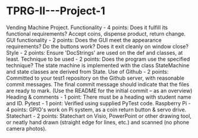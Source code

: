 # TPRG-II---Project-1
Vending Machine Project.
Functionality - 4 points: Does it fulfill its functional requirements? Accept coins, dispense product, return change.
GUI functionality - 2 points: Does the GUI meet the appearance requirements? Do the buttons work? Does it exit cleanly on window close?
Style - 2 points: Ensure 'DocStrings' are used on the def and classes, at least.
Technique to be used - 2 points: Does the program use the specified technique? The state machine is implemented with the class StateMachine and state classes are derived from State.
Use of Github - 2 points: Committed to your test1 repository on the Github server, with reasonable commit messages. The final commit message should indicate that the files are ready to mark. (Use the README for the initial commit – as an overview)
Heading & comments - 1 point: There must be a heading with student name and ID.
Pytest - 1 point: Verified using supplied PyTest code.
Raspberry Pi - 4 points: GPIO's work on Pi system, as a coin return button & servo drive.
Statechart - 2 points: Statechart on Visio, PowerPoint or other drawing tool, or neatly hand drawn (straight edge for lines, etc.) and scanned (no phone camera photos).
